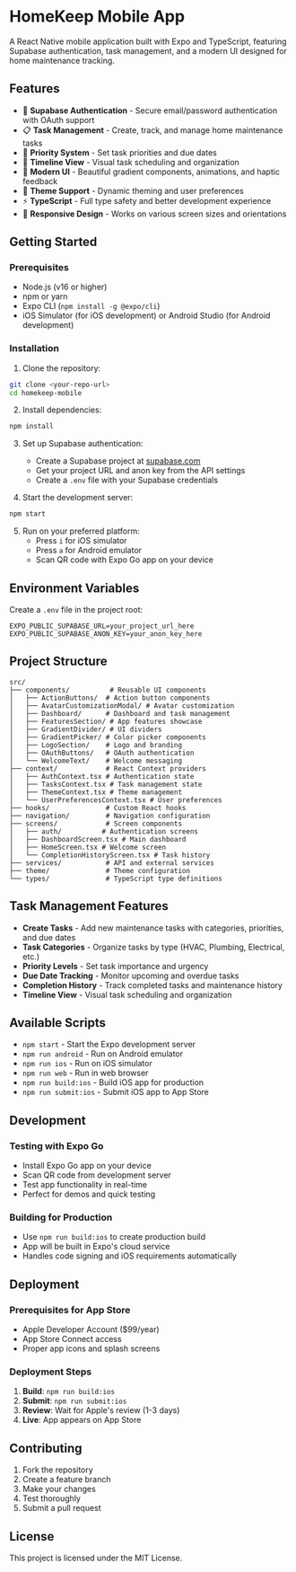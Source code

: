 # HomeKeep Mobile App

A React Native mobile application built with Expo and TypeScript, featuring Supabase authentication, task management, and a modern UI designed for home maintenance tracking.

## Features

- 🔐 **Supabase Authentication** - Secure email/password authentication with OAuth support
- 📋 **Task Management** - Create, track, and manage home maintenance tasks
- 🎯 **Priority System** - Set task priorities and due dates
- 📅 **Timeline View** - Visual task scheduling and organization
- 🎨 **Modern UI** - Beautiful gradient components, animations, and haptic feedback
- 🌙 **Theme Support** - Dynamic theming and user preferences
- ⚡ **TypeScript** - Full type safety and better development experience
- 📱 **Responsive Design** - Works on various screen sizes and orientations

## Getting Started

### Prerequisites

- Node.js (v16 or higher)
- npm or yarn
- Expo CLI (`npm install -g @expo/cli`)
- iOS Simulator (for iOS development) or Android Studio (for Android development)

### Installation

1. Clone the repository:

```bash
git clone <your-repo-url>
cd homekeep-mobile
```

2. Install dependencies:

```bash
npm install
```

3. Set up Supabase authentication:

   - Create a Supabase project at [supabase.com](https://supabase.com)
   - Get your project URL and anon key from the API settings
   - Create a `.env` file with your Supabase credentials

4. Start the development server:

```bash
npm start
```

5. Run on your preferred platform:
   - Press `i` for iOS simulator
   - Press `a` for Android emulator
   - Scan QR code with Expo Go app on your device

## Environment Variables

Create a `.env` file in the project root:

```env
EXPO_PUBLIC_SUPABASE_URL=your_project_url_here
EXPO_PUBLIC_SUPABASE_ANON_KEY=your_anon_key_here
```

## Project Structure

```
src/
├── components/          # Reusable UI components
│   ├── ActionButtons/  # Action button components
│   ├── AvatarCustomizationModal/ # Avatar customization
│   ├── Dashboard/      # Dashboard and task management
│   ├── FeaturesSection/ # App features showcase
│   ├── GradientDivider/ # UI dividers
│   ├── GradientPicker/ # Color picker components
│   ├── LogoSection/    # Logo and branding
│   ├── OAuthButtons/   # OAuth authentication
│   └── WelcomeText/    # Welcome messaging
├── context/            # React Context providers
│   ├── AuthContext.tsx # Authentication state
│   ├── TasksContext.tsx # Task management state
│   ├── ThemeContext.tsx # Theme management
│   └── UserPreferencesContext.tsx # User preferences
├── hooks/              # Custom React hooks
├── navigation/         # Navigation configuration
├── screens/            # Screen components
│   ├── auth/          # Authentication screens
│   ├── DashboardScreen.tsx # Main dashboard
│   ├── HomeScreen.tsx # Welcome screen
│   └── CompletionHistoryScreen.tsx # Task history
├── services/           # API and external services
├── theme/              # Theme configuration
└── types/              # TypeScript type definitions
```

## Task Management Features

- **Create Tasks** - Add new maintenance tasks with categories, priorities, and due dates
- **Task Categories** - Organize tasks by type (HVAC, Plumbing, Electrical, etc.)
- **Priority Levels** - Set task importance and urgency
- **Due Date Tracking** - Monitor upcoming and overdue tasks
- **Completion History** - Track completed tasks and maintenance history
- **Timeline View** - Visual task scheduling and organization

## Available Scripts

- `npm start` - Start the Expo development server
- `npm run android` - Run on Android emulator
- `npm run ios` - Run on iOS simulator
- `npm run web` - Run in web browser
- `npm run build:ios` - Build iOS app for production
- `npm run submit:ios` - Submit iOS app to App Store

## Development

### Testing with Expo Go

- Install Expo Go app on your device
- Scan QR code from development server
- Test app functionality in real-time
- Perfect for demos and quick testing

### Building for Production

- Use `npm run build:ios` to create production build
- App will be built in Expo's cloud service
- Handles code signing and iOS requirements automatically

## Deployment

### Prerequisites for App Store

- Apple Developer Account ($99/year)
- App Store Connect access
- Proper app icons and splash screens

### Deployment Steps

1. **Build**: `npm run build:ios`
2. **Submit**: `npm run submit:ios`
3. **Review**: Wait for Apple's review (1-3 days)
4. **Live**: App appears on App Store

## Contributing

1. Fork the repository
2. Create a feature branch
3. Make your changes
4. Test thoroughly
5. Submit a pull request

## License

This project is licensed under the MIT License.
